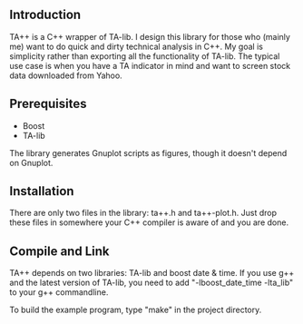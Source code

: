 ## Introduction

TA++ is a C++ wrapper of TA-lib. I design this library for those who (mainly me) want to do quick and dirty technical analysis in C++. My goal is simplicity rather than exporting all the functionality of TA-lib. The typical use case is when you have a TA indicator in mind and want to screen stock data downloaded from Yahoo.

## Prerequisites

- Boost
- TA-lib

The library generates Gnuplot scripts as figures, though it doesn't depend on Gnuplot.

## Installation

There are only two files in the library: ta++.h and ta++-plot.h. Just drop these files in somewhere your C++ compiler is aware of and you are done.

## Compile and Link

TA++ depends on two libraries: TA-lib and boost date & time. If you use g++ and the latest version of TA-lib, you need to add "-lboost_date_time -lta_lib" to your g++ commandline.

To build the example program, type "make" in the project directory.
